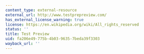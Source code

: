 ```yaml
---
content_type: external-resource
external_url: http://www.testprepreview.com/
has_external_license_warning: true
license: https://en.wikipedia.org/wiki/All_rights_reserved
status: ''
title: Test Preview
uid: fa206e49-775b-4b03-9635-7beda39f3303
wayback_url: ''
---
```

